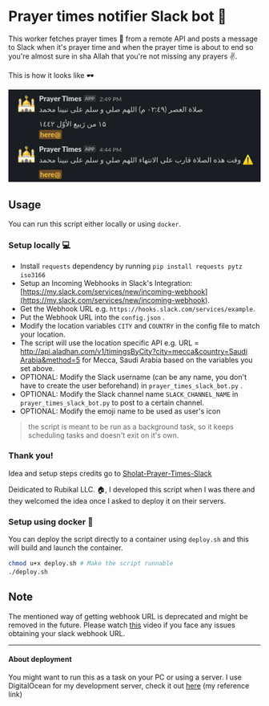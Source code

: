 # Prayer times notifier Slack bot :robot:

This worker fetches prayer times :mosque: from a remote API and posts a message to Slack when it's prayer time and when the prayer time is about to end so you're almost sure in sha Allah that you're not missing any prayers :v:.

This is how it looks like :dark_sunglasses:

![sample message](media/sample.png)

## Usage

You can run this script either locally or using `docker`.

### Setup locally :computer:

* Install `requests` dependency by running `pip install requests pytz iso3166` 
* Setup an Incoming Webhooks in Slack's Integration: [https://my.slack.com/services/new/incoming-webhook](https://my.slack.com/services/new/incoming-webhook).
* Get the Webhook URL e.g. `https://hooks.slack.com/services/example`.
* Put the Webhook URL into the `config.json` .
* Modify the location variables `CITY` and `COUNTRY` in the config file to match your location.
* The script will use the location specific API e.g. URL = [http://api.aladhan.com/v1/timingsByCity?city=mecca&country=Saudi Arabia&method=5](http://api.aladhan.com/v1/timingsByCity?city=mecca&country=Saudi%20Arabia&method=5) for Mecca, Saudi Arabia based on the variables you set above.
* OPTIONAL: Modify the Slack username (can be any name, you don't have to create the user beforehand) in `prayer_times_slack_bot.py` .
* OPTIONAL: Modify the Slack channel name `SLACK_CHANNEL_NAME` in `prayer_times_slack_bot.py` to post to a certain channel.
* OPTIONAL: Modify the emoji name to be used as user's icon


> the script is meant to be run as a background task, so it keeps scheduling tasks and doesn't exit on it's own.

### Thank you!
Idea and setup steps credits go to [Sholat-Prayer-Times-Slack](https://github.com/ainunnajib/Sholat-Prayer-Times-Slack/)

Deidicated to Rubikal LLC. :house:, I developed this script when I was there and they welcomed the idea once I asked to deploy it on their servers.

### Setup using docker :whale:

You can deploy the script directly to a container using `deploy.sh` and this will build and launch the container.


``` bash
chmod u+x deploy.sh # Make the script runnable
./deploy.sh
```

## Note
The mentioned way of getting webhook URL is deprecated and might be removed in the future. Please watch [this](https://youtu.be/6QMQF0zHZ5E) video if you face any issues obtaining your slack webhook URL.
***

#### About deployment
You might want to run this as a task on your PC or using a server. I use DigitalOcean for my development server, check it out [here](https://m.do.co/c/a8242cdca716) (my reference link)
